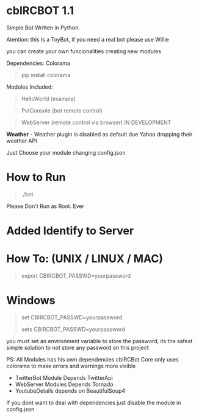 cbIRCBOT 1.1
========

Simple Bot Written in Python. 

Atention: this is a ToyBot, if you need a real bot please use Willie

you can create your own funcionalities creating new modules

Dependencies:
  Colorama
>pip install colorama

Modules Included:
>HelloWorld  (example)

>PvtConsole  (bot remote control)

>WebServer   (remote control via browser) IN DEVELOPMENT


**Weather** - Weather plugin is disabled as default due  Yahoo dropping their weather API

Just Choose your module  changing  config.json



How to Run
========
>./bot

Please Don't Run as Root. Ever

Added Identify to Server
========



How To: (UNIX / LINUX / MAC)
========
>export CBIRCBOT_PASSWD=yourpassword

Windows 
========
>set CBIRCBOT_PASSWD=yourpassword
>
>setx  CBIRCBOT_PASSWD=yourpassword




you must set an environment variable to store the password, its the safest simple solution
to not store any password on this project


PS:  All Modules has his own dependencies
cbIRCBot Core only uses colorama to make errors and warnings more visible


* TwitterBot Module Depends TwitterApi
* WebServer Modules Depends Tornado
* YoutubeDetails depends on BeautifulSoup4


If you dont want to deal with dependencies just disable the module in config.json
